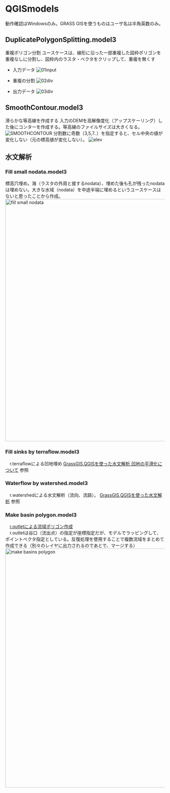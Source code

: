 # QGISmodels
動作確認はWindowsのみ。GRASS GISを使うものはユーザ名は半角英数のみ。
## DuplicatePolygonSplitting.model3
重複ポリゴン分割
ユースケースは、線形に沿った一部重複した図枠ポリゴンを重複なしに分割し、図枠内のラスタ・ベクタをクリップして、重複を無くす


- 入力データ
![01input](https://github.com/user-attachments/assets/7a9371ec-bcc0-408b-9aa5-17bd226898f7)

- 重複の分割
![02div](https://github.com/user-attachments/assets/0cb6686b-2ee3-41af-a25c-37093f049cb4)

- 出力データ
![03div](https://github.com/user-attachments/assets/d4475987-0f25-437a-abaa-3206c4269cde)

## SmoothContour.model3
滑らかな等高線を作成する
入力のDEMを高解像度化（アップスケーリング）した後にコンターを作成する。等高線のファイルサイズは大きくなる。
![SMOOTHCONTOUR](https://github.com/user-attachments/assets/b41b3546-a6c5-492c-b59c-dca1214bde43)
分割数に奇数（3,5,7..）を指定すると、セル中央の値が変化しない（元の標高値が変化しない）。
![elev](https://github.com/user-attachments/assets/db4f6d5f-fab4-4b4e-8c5b-7afeecd45eb4)


## 水文解析
### Fill small nodata.model3
 標高穴埋め。海（ラスタの外周と接するnodata）、埋めた後も孔が残ったnodataは埋めない。大きな水域（nodata）を中途半端に埋めるというユースケースはないと思ったことから作成。
<img width="2091" height="764" alt="fill small nodata" src="https://github.com/user-attachments/assets/c5438c4b-b702-495f-a288-7984a9d07fd6" />

### Fill sinks by terraflow.model3
　r.terraflowによる凹地埋め
  [GrassGIS,QGISを使った水文解析 凹地の平滑化について](https://qiita.com/mooya/items/a07a63393b222795bb17) 参照
 
### Waterflow by watershed.model3
　r.watershedによる水文解析（流向、流路）。
  [GrassGIS,QGISを使った水文解析](https://qiita.com/mooya/items/6b802d585e5546a2e693) 参照

### Make basin polygon.model3
　[r.outletによる流域ポリゴン作成](https://qiita.com/mooya/items/6b802d585e5546a2e693#%E6%B5%81%E5%9F%9F%E3%81%AE%E4%BD%9C%E6%88%90) <BR>
　r.outletは谷口（流出点）の指定が座標指定だが、モデルでラッピングして、ポイントベクタ指定としている。反復処理を使用することで複数流域をまとめて作成できる（別々のレイヤに出力されるのであとで、マージする）
<img width="1612" height="754" alt="make basins polygon" src="https://github.com/user-attachments/assets/2cc79f8a-c14c-453d-9a12-500e3eb7d838" />

